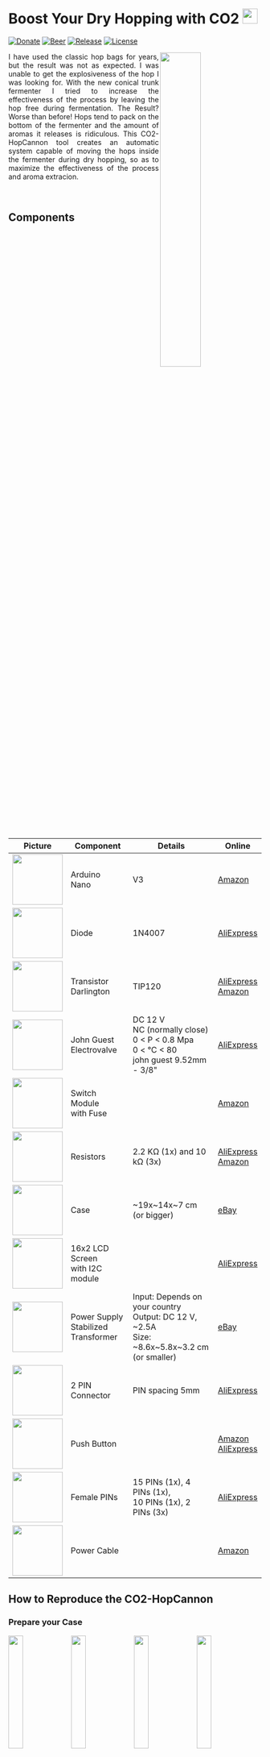 # Boost Your Dry Hopping with CO2 <a name="eng" href="#ita"><img src="/imgs/assets/flag-ita.png" height="30" width="30"/></a>
[![Donate](https://img.shields.io/badge/Donate-PayPal-green.svg)](https://paypal.me/FedericoBolelli) 
[![Beer](https://img.shields.io/badge/made%20with-%F0%9F%8D%BA%20beer-yellow)](https://prittt.github.io/pages/beer)
[![Release](https://img.shields.io/github/v/release/prittt/CO2-HopCannon)](https://github.com/prittt/CO2-HopCannon/releases/latest/)
[![License](https://img.shields.io/github/license/prittt/CO2-HopCannon)](https://github.com/prittt/CO2-HopCannon/blob/master/LICENSE)

<img align="right" width="40%" src="/imgs/photos/preview_00.jpg" >

<p align="justify">
I have used the classic hop bags for years, but the result was not as expected. I was unable to get the explosiveness of the hop I was looking for. With the new conical trunk fermenter I tried to increase the effectiveness of the process by leaving the hop free during fermentation. The Result? Worse than before! Hops tend to pack on the bottom of the fermenter and the amount of aromas it releases is ridiculous. This CO2-HopCannon tool creates an automatic system capable of moving the hops inside the fermenter during dry hopping, so as to maximize the effectiveness of the process and aroma extracion.
</p>
<br/>

## Components

<table style="border: 0px">
	<thead>
		<tr>
			<th>Picture</th>
			<th>Component</th>
			<th>Details</th>
			<th>Online</th>
		</tr>
	</thead>
	<tbody>
		<tr>
			<td><img src="/imgs/components/nano.png" height="100" width="100"></td>
			<td>Arduino <br/> Nano</td>
			<td>V3</td>
			<td><a href="https://www.amazon.it/Elegoo-Scheda-Microcontrollore-ATmega328P-Arduino/dp/B0716S43Q2/ref=sr_1_4?__mk_it_IT=%C3%85M%C3%85%C5%BD%C3%95%C3%91&dchild=1&keywords=arduino+nano&qid=1588104837&sr=8-4">Amazon</a></td>
		</tr>
		<tr>
			<td><img src="/imgs/components/diode.png" height="100" width="100"></td>
			<td>Diode</td>
			<td>1N4007</td>
			<td><a href="https://it.aliexpress.com/item/32664545131.html?spm=a2g0o.productlist.0.0.6899567a3NuF81&algo_pvid=78dc39bc-4ebf-4a9c-8167-5baa3f28a214&algo_expid=78dc39bc-4ebf-4a9c-8167-5baa3f28a214-0&btsid=0ab6f83a15881049263985945e3fc1&ws_ab_test=searchweb0_0,searchweb201602_,searchweb201603_">AliExpress</a></td>
		</tr>
		<tr>
			<td><img src="/imgs/components/transistor.png" height="100" width="100"></td>	
			<td>Transistor <br/> Darlington</td>
			<td>TIP120</td>
			<td><a href="https://it.aliexpress.com/item/2044826574.html?spm=a2g0o.productlist.0.0.3b995ca90w2gKK&algo_pvid=d3cd2bdf-1648-4a3b-a75f-ecba42b60a6c&algo_expid=d3cd2bdf-1648-4a3b-a75f-ecba42b60a6c-0&btsid=0ab6f83a15881050297504456e3fc1&ws_ab_test=searchweb0_0,searchweb201602_,searchweb201603_">AliExpress</a><br/>
			<a href="https://www.amazon.it/gp/product/B079H1JSGD/ref=ppx_yo_dt_b_asin_title_o07_s00?ie=UTF8&psc=1">Amazon</a></td>
		</tr>
		<tr>
			<td><img src="/imgs/components/valve.png" height="100" width="100"></td>
			<td>John Guest <br/> Electrovalve</td>
			<td>DC 12 V <br/> NC (normally close) <br> 0 < P < 0.8 Mpa <br/> 0 < °C < 80 <br/> john guest 9.52mm - 3/8"</td>
			<td><a href="https://it.aliexpress.com/item/32642982184.html?spm=a2g0s.9042311.0.0.3bd14c4d8TaxGj">AliExpress</a></td>
		</tr>
		<tr>
			<td><img src="/imgs/components/switch.png" height="100" width="100"></td>
			<td>Switch Module <br/> with Fuse</td>
			<td></td>
			<td><a href="https://www.amazon.it/gp/product/B07T5D39R3/ref=ppx_yo_dt_b_asin_title_o05_s00?ie=UTF8&psc=1">Amazon</a></td>
		</tr>
		<tr>
			<td><img src="/imgs/components/resistor.png" height="100" width="100"></td>
			<td>Resistors</td>
			<td>2.2 KΩ (1x) and 10 kΩ (3x)</td>
			<td><a href="https://it.aliexpress.com/item/33004978023.html?spm=a2g0o.productlist.0.0.2fe824eaUJMPHF&algo_pvid=77c3954e-7ed1-4a7a-a13f-c69968f4f4a8&algo_expid=77c3954e-7ed1-4a7a-a13f-c69968f4f4a8-1&btsid=0ab6f81e15881056260007023e7d15&ws_ab_test=searchweb0_0,searchweb201602_,searchweb201603_">AliExpress</a><br/>
			<a href="https://www.amazon.it/Elegoo-Resistor-Assortimento-Progetti-Elettronica/dp/B071Z66XDV/ref=sr_1_6?__mk_it_IT=%C3%85M%C3%85%C5%BD%C3%95%C3%91&dchild=1&keywords=resistori&qid=1588105577&sr=8-6">Amazon</a></td>
		</tr>
		<tr>
			<td><img src="/imgs/components/case.png" height="100" width="100"></td>
			<td>Case</td>
			<td>~19x~14x~7 cm (or bigger)</td>
			<td><a href="https://www.ebay.it/itm/Scatola-di-derivazione-da-esterno-con-pareti-lisce-190X140X70mm-2-Pezzi/273594021734?ssPageName=STRK%3AMEBIDX%3AIT&_trksid=p2057872.m2749.l2649">eBay</a>
			</td>
		</tr>
		<tr>
			<td><img src="/imgs/components/lcd.png" height="100" width="100"></td>
			<td>16x2 LCD Screen <br/> with I2C module</td>
			<td></td>
			<td><a href="https://it.aliexpress.com/item/1935576611.html?spm=a2g0o.productlist.0.0.5d00470dE2xTCr&algo_pvid=b9f628c6-a950-4958-a5e6-75095abf762e&algo_expid=b9f628c6-a950-4958-a5e6-75095abf762e-0&btsid=0be3746c15881058703022133e9699&ws_ab_test=searchweb0_0,searchweb201602_,searchweb201603_">AliExpress</a>
			</td>
		</tr>
		<tr>
			<td><img src="/imgs/components/power.png" height="100" width="100"></td>
			<td>Power Supply <br/> Stabilized Transformer</td>
			<td>Input: Depends on your country <br/> Output: DC 12 V, ~2.5A <br/> Size: ~8.6x~5.8x~3.2 cm (or smaller)</td>
			<td><a href="https://www.ebay.it/itm/ALIMENTATORE-TRASFORMATORE-12V-2A-STABILIZZATO-SWITCH-TRIMMER-220V-2-5A-12-VOLT/322668095291?ssPageName=STRK%3AMEBIDX%3AIT&_trksid=p2057872.m2749.l2649">eBay</a>
			</td>
		</tr>
		<tr>
			<td><img src="/imgs/components/terminal.png" height="100" width="100"></td>
			<td>2 PIN Connector</td>
			<td>PIN spacing 5mm</td>
			<td><a href="https://it.aliexpress.com/item/32841198269.html?spm=a2g0o.productlist.0.0.1f8d4082ix0yVo&algo_pvid=af18a170-4631-4fcd-a227-f5b6372b0d3f&algo_expid=af18a170-4631-4fcd-a227-f5b6372b0d3f-1&btsid=0ab6f83115881063575334308e0a7e&ws_ab_test=searchweb0_0,searchweb201602_,searchweb201603_">AliExpress</a>
			</td>
		</tr>
		<tr>
			<td><img src="/imgs/components/push.png" height="100" width="100"></td>
			<td>Push Button</td>
			<td></td>
			<td><a href="https://www.amazon.it/Larcele-Pulsante-Automatico-Momentaneo-Plastica/dp/B077FP8FT3/ref=sr_1_4?__mk_it_IT=%C3%85M%C3%85%C5%BD%C3%95%C3%91&dchild=1&keywords=push+button&qid=1588346553&sr=8-4">Amazon</a> <br/>
			<a href="https://it.aliexpress.com/item/32692164728.html?spm=a2g0o.productlist.0.0.38ea3b76LW0V3j&algo_pvid=be962fe0-d290-41fe-898c-13924c6fc5f4&algo_expid=be962fe0-d290-41fe-898c-13924c6fc5f4-0&btsid=0ab6f82115883482482127687e51fa&ws_ab_test=searchweb0_0,searchweb201602_,searchweb201603_">AliExpress</a>
			</td>
		</tr>
		<tr>
			<td><img src="/imgs/components/pins.png" height="100" width="100"></td>
			<td>Female PINs</td>
			<td>15 PINs (1x), 4 PINs (1x), <br/> 10 PINs (1x), 2 PINs (3x)</td>
			<td><a href="https://it.aliexpress.com/item/4000096276148.html?spm=a2g0o.productlist.0.0.7a3b570bPoAZYM&algo_pvid=53a06124-49cc-427b-9f04-bdd3a25efae1&algo_expid=53a06124-49cc-427b-9f04-bdd3a25efae1-11&btsid=0ab50f0815883528498925959e75c8&ws_ab_test=searchweb0_0,searchweb201602_,searchweb201603_">AliExpress </a>
			</td>
		</tr>
		<tr>
			<td><img src="/imgs/components/cable.png" height="100" width="100"></td>
			<td>Power Cable</td>
			<td></td>
			<td><a href="https://www.amazon.it/Lindy-30346-Cavo-Alimentazione-Angolo/dp/B0058H0XGQ/ref=psdc_460032031_t3_B07DW2XFNM">Amazon </a>
			</td>
		</tr>
	</tbody>
</table>

## How to Reproduce the CO2-HopCannon

### Prepare your Case

<img src="/imgs/photos/case_01.jpg" width="24%" /> <img src="/imgs/photos/case_02.jpg" width="24%" /> <img src="/imgs/photos/case_03.jpg" width="24%" /> <img src="/imgs/photos/case_04.jpg" width="24%" />

<p align="justify">
You have to drill and cut your case for buttons, valve, LCD, and power switch. The drilling models are available in the <a href="/case/case_holes.pdf">case_holes.pdf</a> pdf file, but make sure they match the components you purchased. When this is not the case you can change the models using the PowerPoint file <a href="/case/case_holes.pptx">case_holes.pptx</a>.
</p>

### Create the PCB

<img src="/imgs/photos/pcb_01.jpg" width="24%" /> <img src="/imgs/photos/pcb_02.jpg" width="24%" /> <img src="/imgs/photos/pcb_03.jpg" width="24%" /> <img src="/imgs/photos/pcb_04.jpg" width="24%" />

<img src="/imgs/photos/pcb_05.png" width="24%" /> <img src="/imgs/photos/pcb_06.png" width="24%" /> <img src="/imgs/photos/pcb_07.png" width="24%" /> <img src="/imgs/photos/pcb_08.jpg" width="24%" />

<p align="justify">The PCB fritzing model (single layer) and all the other useful files are available in the <a href="/pcb/">pcb</a> folder. In the <a href="/pcb/export/">export</a> subfolder you can find the exported PCB in three different formats: <a href="/pcb/export/pdf/">pdf</a>, <a href="/pcb/export/gerber/">gerber</a>, and <a href="/pcb/export/svg/">svg</a>. In the <a href="/pcb/flatcam/">flatcam</a> subfolder the <a href="http://flatcam.org/">flatcam</a> project to generate the routes for the CNC milling machine is provided. For convenience, a bunch of gcodes file are grouped in the <a href="/pcb/flatcam/">gcode</a> folder:</p> 

<table style="border: 0px">
	<thead>
		<tr>
			<th>Filename</th>
			<th>Description</th>
			<th>Drilling Tool</th>
			<th>Mandatory</th>
		</tr>
	</thead>
	<tbody>
		<tr>
			<td>isolation_00_v2.nc</td>
			<td>First step of the isolation route. </td>
			<td><table>
				<tr>
					<td>Cut Z</td>
					<td>Travel Z</td>
					<td>Feed Rate</td>
					<td>Tool Diam.</td>
					<td>Spindle Speed</td>
				</tr>
				<tr>
					<td>-0.007 inch</td>
					<td>0.1 inch</td>
					<td>3.0</td>
					<td>0.016 inch</td>
					<td>16500</td>
				</tr>
				</table>
			</td>
			<td>:heavy_check_mark:</td>
		</tr>
		<tr>
			<td>isolation_01_v2.nc</td>
			<td>Second step of the isolation route. </td>
			<td><table>
				<tr>
					<td>Cut Z</td>
					<td>Travel Z</td>
					<td>Feed Rate</td>
					<td>Tool Diam.</td>
					<td>Spindle Speed</td>
				</tr>
				<tr>
					<td>-0.007 inch</td>
					<td>0.1 inch</td>
					<td>3.0</td>
					<td>0.016 inch</td>
					<td>16500</td>
				</tr>
				</table> 
			</td>
			<td>:x:</td>
		</tr>
		<tr>
			<td>cut_out.nc</td>
			<td>Board/Plate cut out route. </td>
			<td><table>
				<tr>
					<td>Cut Z</td>
					<td>Travel Z</td>
					<td>Feed Rate</td>
					<td>Tool Diam.</td>
					<td>Spindle Speed</td>
				</tr>
				<tr>
					<td>-0.063 inch</td>
					<td>0.1 inch</td>
					<td>3.0</td>
					<td>0.0472 inch</td>
					<td>16500</td>
				</tr>
				</table>
			</td>
			<td>:x:</td>
		</tr>
	</tbody>
</table>

<p align="justify">
No gcode is available for the holes, but you can generate it from the flatcam project if you need it! The perfect tool for the isolation routes it the V-shaped engraving cutter. <b>Be careful</b> because the isolation routes have been generated using the non-mirrored PCB fritzing circuit. This means that Arduino nano must be soldered upside down.
</p>

<p align="justify">
The files starting with "AL" contain the same routes described above, but after the auto levelling process carried out with <a href="http://www.autoleveller.co.uk/">this</a> extremely useful software. 
</p>

<p align="justify">
In case you do not have a CNC milling machine you can create the PCB using acid. A detailed explanation is available <a href="https://www.instructables.com/id/Acid-Etching-Printed-Circuit-Boards/" target="_blank">here</a>.
</p>

### Assemble Everything

<img src="/imgs/photos/assemble_01.jpg" width="24%" /> <img src="/imgs/photos/assemble_02.jpg" width="24%" /> <img src="/imgs/photos/assemble_03.jpg" width="24%" /> <img src="/imgs/photos/assemble_04.jpg" width="24%" />

<p align="justify">
Once the PCB is ready and the case has been drilled, you can proceed with the assembly!
</p>

### The Super Cool Frame

<img src="/imgs/photos/frame_01.jpg" width="24%" /> <img src="/imgs/photos/frame_02.jpg" width="24%" /> <img src="/imgs/photos/frame_03.jpg" width="24%" /> <img src="/imgs/photos/frame_04.jpg" width="24%" />

<p align="justify">
If you want to add a frame around the LCD screen like I did, find the 3D (stl) model in the <a href="/case/frame/">/case/frame/</a> folder. At the same path a gcode file is also available for engraving the frame with a 6mm ball nose cutter.
</p>

### Load the Program

#### Requirements

- Arduino IDE (tested with version 1.8.8) to load the program into Arduino's memory;
- Liquid Crystal I2C Arduino library. You can download the library from GitHub or find the specific version I've tested and used in the <i>3rdparties</i> folder of this project.

#### Loading

The CO2-HopCannon implementation is available in the <a href="/CO2-HopCannon/">CO2-HopCannon</a> folder. After installing the Arduino IDE, you have to <a href="https://www.arduino.cc/en/guide/libraries" target="_blank">install the 3rdparty library</a> and upload the CO2-HopCannon sketch.

Is this the first time you are using Arduino and you have no idea how to load a program? You should read <a href="https://www.arduino.cc/en/main/howto" target="_blank">this</a> article. 

### Configuration and Usage

<p align="justify">
If necessary, you can adjust configuration parameters by editing the file <a href="/CO2-HopCannon/settings.h">settings.h</a>. By default, the sketch will exploit the Arduino EEPROM memory to permanently store the configuration parameters (shot length and frequency) between different executions. 
</p>

<img src="/imgs/usage/usage_01.jpg" width="40%" />

<p align="justify">
From left to right the three buttons are respectively <i>setup</i>, <i>+</i>, and <i>-</i> buttons. 
</p>

<p align="justify">
There are basically three state modes for the CO2-HopCannon: 
</p>
<table>
	<tr>
		<td><img src="/imgs/usage/mode_01.jpg" width="100%" /> </td>	
		<td><b>Countdown</b></td> 
		<td>
		<p align="justify">The display shows a countdown timer to the next shot.</p>
		</td>
	</tr>
	<tr>
		<td><img src="/imgs/usage/mode_02.jpg" width="100%" /> </td>	
		<td><b>Settings</b></td>
		<td>
		<p align="justify">The display shows the configuration menu. When the CO2-HopCannon is in configuration mode you can update shot frequency and length by pressing <i>+</i> and/or <i>-</i> buttons. It is possible to enter the configuration mode or switch from frequency to length update by pressing and holding the <i>setup</i> button. After a period of inactivity the CO2-HopCannon will automatically switch to <b>Countdown Mode</b> again.</p>
		</td>
	</tr>
	<tr>
		<td><img src="/imgs/usage/mode_03.jpg" width="100%" /> </td>	
		<td><b>Shooting</b></td>
		<td>
		<p align="justify">The display a firing gun for the period in which the CO2 valve is open.</p>
		</td>
	</tr>
</table>

<p align="justify">
When the CO2-HopCannon is in <b>Countdown</b> or <b>Settings</b> mode you can force a shot by simultaneously pressing and holding the <i>+</i> and <i>-</i> buttons.  After a period of inactivity the CO2-HopCannon will automatically switch the LCD backlight off to save energy. To turn the LCD backlight on again you can press any button for a while.</p>
</p>

## Donation
If this project helped you in any way, you can offer me a beer or a coffee :smiley:

[![paypal](https://www.paypalobjects.com/en_US/i/btn/btn_donateCC_LG.gif)](https://paypal.me/FedericoBolelli)

# Potenzia il tuo Dry Hopping con la CO2 <a name="ita" href="#eng"><img src="/imgs/assets/flag-eng.png" height="30" width="30"/></a>
[![Donate](https://img.shields.io/badge/Donate-PayPal-green.svg)](https://paypal.me/FedericoBolelli) 
[![Beer](https://img.shields.io/badge/made%20with-%F0%9F%8D%BA%20beer-yellow)](https://prittt.github.io/pages/beer)
[![Release](https://img.shields.io/github/v/release/prittt/CO2-HopCannon)](https://github.com/prittt/CO2-HopCannon/releases/latest/)
[![License](https://img.shields.io/github/license/prittt/CO2-HopCannon)](https://github.com/prittt/CO2-HopCannon/blob/master/LICENSE)

<img align="right" width="40%" src="/imgs/photos/preview_00.jpg" >

<p align="justify">
Ho utilizzato le classiche hop bag per anni, ma i risultati non erano quelli sperati: non riuscivo ad ottenere l'esplosività del luppolo che stavo cercando. Con il nuovo fermentatore a tronco conico ho provato ad aumentare l'efficacia del processo lasciando il lupppolo libero durante la fermentazione. Risultato? Peggio di prima! Il luppolo tende ad impaccarsi sul fondo del fermentatore e la quantità di aromi che rilascia è ridicola. Questo progetto, CO2-HopCannon, realizza un sistema automatico in grado di movimentare il luppolo all'interno del fermentatore usando la CO2, così da aumentarne al massimo la resa. 
</p>
<br/>

## Componenti

<table style="border: 0px">
	<thead>
		<tr>
			<th>Foto</th>
			<th>Componente</th>
			<th>Dettagli</th>
			<th>Online</th>
		</tr>
	</thead>
	<tbody>
		<tr>
			<td><img src="/imgs/components/nano.png" height="100" width="100"></td>
			<td>Arduino <br/> Nano</td>
			<td>V3</td>
			<td><a href="https://www.amazon.it/Elegoo-Scheda-Microcontrollore-ATmega328P-Arduino/dp/B0716S43Q2/ref=sr_1_4?__mk_it_IT=%C3%85M%C3%85%C5%BD%C3%95%C3%91&dchild=1&keywords=arduino+nano&qid=1588104837&sr=8-4">Amazon</a></td>
		</tr>
		<tr>
			<td><img src="/imgs/components/diode.png" height="100" width="100"></td>
			<td>Diodo</td>
			<td>1N4007</td>
			<td><a href="https://it.aliexpress.com/item/32664545131.html?spm=a2g0o.productlist.0.0.6899567a3NuF81&algo_pvid=78dc39bc-4ebf-4a9c-8167-5baa3f28a214&algo_expid=78dc39bc-4ebf-4a9c-8167-5baa3f28a214-0&btsid=0ab6f83a15881049263985945e3fc1&ws_ab_test=searchweb0_0,searchweb201602_,searchweb201603_">AliExpress</a></td>
		</tr>
		<tr>
			<td><img src="/imgs/components/transistor.png" height="100" width="100"></td>	
			<td>Transistor <br/> Darlington</td>
			<td>TIP120</td>
			<td><a href="https://it.aliexpress.com/item/2044826574.html?spm=a2g0o.productlist.0.0.3b995ca90w2gKK&algo_pvid=d3cd2bdf-1648-4a3b-a75f-ecba42b60a6c&algo_expid=d3cd2bdf-1648-4a3b-a75f-ecba42b60a6c-0&btsid=0ab6f83a15881050297504456e3fc1&ws_ab_test=searchweb0_0,searchweb201602_,searchweb201603_">AliExpress</a><br/>
			<a href="https://www.amazon.it/gp/product/B079H1JSGD/ref=ppx_yo_dt_b_asin_title_o07_s00?ie=UTF8&psc=1">Amazon</a></td>
		</tr>
		<tr>
			<td><img src="/imgs/components/valve.png" height="100" width="100"></td>
			<td>Elettrovalvola <br/> John Guest</td>
			<td>DC 12 V <br/> NC (normalmente chiusa) <br> 0 < P < 0.8 Mpa <br/> 0 < °C < 80 <br/> john guest 9.52mm - 3/8"</td>
			<td><a href="https://it.aliexpress.com/item/32642982184.html?spm=a2g0s.9042311.0.0.3bd14c4d8TaxGj">AliExpress</a></td>
		</tr>
		<tr>
			<td><img src="/imgs/components/switch.png" height="100" width="100"></td>
			<td>Modulo Alimentazione <br/> con Fusibile</td>
			<td></td>
			<td><a href="https://www.amazon.it/gp/product/B07T5D39R3/ref=ppx_yo_dt_b_asin_title_o05_s00?ie=UTF8&psc=1">Amazon</a></td>
		</tr>
		<tr>
			<td><img src="/imgs/components/resistor.png" height="100" width="100"></td>
			<td>Resistori</td>
			<td>2.2 KΩ (1x) e 10 kΩ (3x)</td>
			<td><a href="https://it.aliexpress.com/item/33004978023.html?spm=a2g0o.productlist.0.0.2fe824eaUJMPHF&algo_pvid=77c3954e-7ed1-4a7a-a13f-c69968f4f4a8&algo_expid=77c3954e-7ed1-4a7a-a13f-c69968f4f4a8-1&btsid=0ab6f81e15881056260007023e7d15&ws_ab_test=searchweb0_0,searchweb201602_,searchweb201603_">AliExpress</a><br/>
			<a href="https://www.amazon.it/Elegoo-Resistor-Assortimento-Progetti-Elettronica/dp/B071Z66XDV/ref=sr_1_6?__mk_it_IT=%C3%85M%C3%85%C5%BD%C3%95%C3%91&dchild=1&keywords=resistori&qid=1588105577&sr=8-6">Amazon</a></td>
		</tr>
		<tr>
			<td><img src="/imgs/components/case.png" height="100" width="100"></td>
			<td>Case</td>
			<td>~19x~14x~7 cm (o più grande)</td>
			<td><a href="https://www.ebay.it/itm/Scatola-di-derivazione-da-esterno-con-pareti-lisce-190X140X70mm-2-Pezzi/273594021734?ssPageName=STRK%3AMEBIDX%3AIT&_trksid=p2057872.m2749.l2649">eBay</a>
			</td>
		</tr>
		<tr>
			<td><img src="/imgs/components/lcd.png" height="100" width="100"></td>
			<td>Schermo LCD 16x2 <br/> con modulo I2C</td>
			<td></td>
			<td><a href="https://it.aliexpress.com/item/1935576611.html?spm=a2g0o.productlist.0.0.5d00470dE2xTCr&algo_pvid=b9f628c6-a950-4958-a5e6-75095abf762e&algo_expid=b9f628c6-a950-4958-a5e6-75095abf762e-0&btsid=0be3746c15881058703022133e9699&ws_ab_test=searchweb0_0,searchweb201602_,searchweb201603_">AliExpress</a>
			</td>
		</tr>
		<tr>
			<td><img src="/imgs/components/power.png" height="100" width="100"></td>
			<td>Alimentatore</td>
			<td>Input: AC 220V <br/> Output: DC 12 V, ~2.5A <br/> Dimensioni: ~8.6x~5.8x~3.2 cm (o inferiori)</td>
			<td><a href="https://www.ebay.it/itm/ALIMENTATORE-TRASFORMATORE-12V-2A-STABILIZZATO-SWITCH-TRIMMER-220V-2-5A-12-VOLT/322668095291?ssPageName=STRK%3AMEBIDX%3AIT&_trksid=p2057872.m2749.l2649">eBay</a>
			</td>
		</tr>
		<tr>
			<td><img src="/imgs/components/terminal.png" height="100" width="100"></td>
			<td>Morsetti a 2 PIN</td>
			<td>Spaziatura PIN 5mm</td>
			<td><a href="https://it.aliexpress.com/item/32841198269.html?spm=a2g0o.productlist.0.0.1f8d4082ix0yVo&algo_pvid=af18a170-4631-4fcd-a227-f5b6372b0d3f&algo_expid=af18a170-4631-4fcd-a227-f5b6372b0d3f-1&btsid=0ab6f83115881063575334308e0a7e&ws_ab_test=searchweb0_0,searchweb201602_,searchweb201603_">AliExpress</a>
			</td>
		</tr>
		<tr>
			<td><img src="/imgs/components/push.png" height="100" width="100"></td>
			<td>Pulsanti</td>
			<td></td>
			<td><a href="https://www.amazon.it/Larcele-Pulsante-Automatico-Momentaneo-Plastica/dp/B077FP8FT3/ref=sr_1_4?__mk_it_IT=%C3%85M%C3%85%C5%BD%C3%95%C3%91&dchild=1&keywords=push+button&qid=1588346553&sr=8-4">Amazon</a> <br/>
			<a href="https://it.aliexpress.com/item/32692164728.html?spm=a2g0o.productlist.0.0.38ea3b76LW0V3j&algo_pvid=be962fe0-d290-41fe-898c-13924c6fc5f4&algo_expid=be962fe0-d290-41fe-898c-13924c6fc5f4-0&btsid=0ab6f82115883482482127687e51fa&ws_ab_test=searchweb0_0,searchweb201602_,searchweb201603_">AliExpress</a>
			</td>
		</tr>
		<tr>
			<td><img src="/imgs/components/pins.png" height="100" width="100"></td>
			<td>PIN Femmina</td>
			<td>15 PIN (1x), 4 PIN (1x), <br/> 10 PIN (1x), 2 PIN (3x)</td>
			<td><a href="https://it.aliexpress.com/item/4000096276148.html?spm=a2g0o.productlist.0.0.7a3b570bPoAZYM&algo_pvid=53a06124-49cc-427b-9f04-bdd3a25efae1&algo_expid=53a06124-49cc-427b-9f04-bdd3a25efae1-11&btsid=0ab50f0815883528498925959e75c8&ws_ab_test=searchweb0_0,searchweb201602_,searchweb201603_">AliExpress </a>
			</td>
		</tr>
		<tr>
			<td><img src="/imgs/components/cable.png" height="100" width="100"></td>
			<td>Cavo di <br />Alimentazione</td>
			<td></td>
			<td><a href="https://www.amazon.it/Lindy-30346-Cavo-Alimentazione-Angolo/dp/B0058H0XGQ/ref=psdc_460032031_t3_B07DW2XFNM">Amazon </a>
			</td>
		</tr>
	</tbody>
</table>

## Come Realizzare il CO2-HopCannon

### Preparare il Case

<img src="/imgs/photos/case_01.jpg" width="24%" /> <img src="/imgs/photos/case_02.jpg" width="24%" /> <img src="/imgs/photos/case_03.jpg" width="24%" /> <img src="/imgs/photos/case_04.jpg" width="24%" />

<p align="justify">
Prima di tutto occorre forare il case così che possa ospitare pulsanti, valvola, LCD e slot di alimentazione. I modelli di foratura sono disponibili nella file pdf <a href="/case/case_holes.pdf">case_holes.pdf</a>, ma dovete assicuravi che le misure coincidano con i componenti acquistati. Se così non fosse potete modificare i modelli usando il file PowerPoint <a href="/case/case_holes.pptx">case_holes.pptx</a>.
</p>

### Creazione del PCB

<img src="/imgs/photos/pcb_01.jpg" width="24%" /> <img src="/imgs/photos/pcb_02.jpg" width="24%" /> <img src="/imgs/photos/pcb_03.jpg" width="24%" /> <img src="/imgs/photos/pcb_04.jpg" width="24%" />

<img src="/imgs/photos/pcb_05.png" width="24%" /> <img src="/imgs/photos/pcb_06.png" width="24%" /> <img src="/imgs/photos/pcb_07.png" width="24%" /> <img src="/imgs/photos/pcb_08.jpg" width="24%" />

<p align="justify">Il modello del PCB realizzato con fritzing (singola faccia) e tutti gli altri file utili per l'incisione del PCB sono disponibili nella cartella <a href="/pcb/">pcb</a>. Nella sottocartella <a href="/pcb/export/">export</a> potete trovare il progetto esportato in tre differenti formati: <a href="/pcb/export/pdf/">pdf</a>, <a href="/pcb/export/gerber/">gerber</a>, e <a href="/pcb/export/svg/">svg</a>. Nella sottocartella <a href="/pcb/flatcam/">flatcam</a> è disponibile il progetto <a href="http://flatcam.org/">flatcam</a> per generare i percorsi di incisione per la fresa CNC. Per comodità, un seria di file gcode sono riportati nell'omonima cartella <a href="/pcb/flatcam/">gcode</a>:</p> 

<table style="border: 0px">
	<thead>
		<tr>
			<th>Nome del File</th>
			<th>Descrizione</th>
			<th>Strumento di Taglio</th>
			<th>Obbligatorio</th>
		</tr>
	</thead>
	<tbody>
		<tr>
			<td>isolation_00_v2.nc</td>
			<td>Prima parte del percorso di isolamento delle piste. </td>
			<td><table>
				<tr>
					<td>Cut Z</td>
					<td>Travel Z</td>
					<td>Feed Rate</td>
					<td>Tool Diam.</td>
					<td>Spindle Speed</td>
				</tr>
				<tr>
					<td>-0.007 pollici</td>
					<td>0.1 pollici</td>
					<td>3.0</td>
					<td>0.016 pollici</td>
					<td>16500</td>
				</tr>
				</table>
			</td>
			<td>:heavy_check_mark:</td>
		</tr>
		<tr>
			<td>isolation_01_v2.nc</td>
			<td>Seconda parte del percorso di isolamento delle piste. </td>
			<td><table>
				<tr>
					<td>Cut Z</td>
					<td>Travel Z</td>
					<td>Feed Rate</td>
					<td>Tool Diam.</td>
					<td>Spindle Speed</td>
				</tr>
				<tr>
					<td>-0.007 pollici</td>
					<td>0.1 pollici</td>
					<td>3.0</td>
					<td>0.016 pollici</td>
					<td>16500</td>
				</tr>
				</table> 
			</td>
			<td>:x:</td>
		</tr>
		<tr>
			<td>cut_out.nc</td>
			<td>Percorso di ritaglio della scheda. </td>
			<td><table>
				<tr>
					<td>Cut Z</td>
					<td>Travel Z</td>
					<td>Feed Rate</td>
					<td>Tool Diam.</td>
					<td>Spindle Speed</td>
				</tr>
				<tr>
					<td>-0.063 pollici</td>
					<td>0.1 pollici</td>
					<td>3.0</td>
					<td>0.0472 pollici</td>
					<td>16500</td>
				</tr>
				</table>
			</td>
			<td>:x:</td>
		</tr>
	</tbody>
</table>

<p align="justify">
Non è disponibile alcun file gcode per i fori, ma se ne avete bisogno potete generalo voi stessi dal progetto flatcam! La fresa "V-shaped" è la migliore per realizzare le piste del circuito. <b>Prestate attenzione</b> al fatto che i percorsi di isolamento (piste) del circuito sono stati generati usando la versione non-specchiata del progetto fritzing. Questo significa che i pin di Arduino devono essere saldati al contrario perché il sistema funzioni a dovere.
</p>

<p align="justify">
I file che iniziano con "AL" contengono gli stessi percorsi descritti in precedenza, ma dopo averli sottoposti al processo di auto livellatura effettuato con <a href="http://www.autoleveller.co.uk/">questo</a> software. 
</p>

<p align="justify">
Se non disponete di una fresa CNC potete realizzare il vostro PCB usando l'acido. Una spiegazione dettagliata su come fare è disponibile <a href="https://www.instructables.com/id/Acid-Etching-Printed-Circuit-Boards/" target="_blank">qui</a>.
</p>

### Assemblare il Tutto

<img src="/imgs/photos/assemble_01.jpg" width="24%" /> <img src="/imgs/photos/assemble_02.jpg" width="24%" /> <img src="/imgs/photos/assemble_03.jpg" width="24%" /> <img src="/imgs/photos/assemble_04.jpg" width="24%" />

<p align="justify">
Una volta che avete preparato il PCB e inciso il case potete procedere con l'assemblaggio!
</p>

### La Cornice Super Cool

<img src="/imgs/photos/frame_01.jpg" width="24%" /> <img src="/imgs/photos/frame_02.jpg" width="24%" /> <img src="/imgs/photos/frame_03.jpg" width="24%" /> <img src="/imgs/photos/frame_04.jpg" width="24%" />

<p align="justify">
Se volete aggiungere una cornice allo schermo LCD per abbellire il case e nascondere il taglio trovate il modello 3D (stl) nella cartella <a href="/case/frame/">/case/frame/</a>. Allo stesso percorso è anche disponbile il codice gcode per incidere la cornice con una fresa "naso a sfera" da 6mm.
</p>

### Caricare il Programma

#### Prerequisiti

- Arduino IDE (testato con la versione 1.8.8) per caricare il programma su Arduino;
- Libreria Liquid Crystal I2C di Arduino. È possibile scaricare la libreria da GitHub o potete trovare la versione specifica che ho testato e usato in questo progetto nella cartella <i>3rdparties</i>.

#### Caricamento

L'implementazione del CO2-HopCannon è disponibile nella cartella <a href="/CO2-HopCannon/">CO2-HopCannon</a>. Dopo aver installato l'IDE di Arduino, è necessario <a href="https://www.arduino.cc/en/guide/libraries" target="_blank">installare le librerie di terze parti</a> e caricare lo sketch.

Se è la prima volta che usi Arduino e non sai come fare puoi leggere <a href="https://www.arduino.cc/en/main/howto" target="_blank">questa</a> guida. 

### Configurazione e Prime Prove

<p align="justify">
Se necessario, è possibile aggiustare i parametri di configurazione modificando opportunamente il file <a href="/CO2-HopCannon/settings.h">settings.h</a>. Di default lo sketch sfrutta la memoria EEPROM di Arduino per memorizzare permanentemente i parametri di configurazione (lunghezza e frequenza dello sparo) tra un'esecuzione e la successiva. 
</p>

<img src="/imgs/usage/usage_01.jpg" width="40%" />

<p align="justify">
Da sinistra a destra i tre pulsanti sono rispettivamente i pulsanti di <i>setup</i>, <i>+</i>, e <i>-</i>. 
</p>

<p align="justify">
Esistono fondamentalmente tre stati per il CO2-HopCannon: 
</p>
<table>
	<tr>
		<td><img src="/imgs/usage/mode_01.jpg" width="100%" /> </td>	
		<td><b>Countdown</b></td> 
		<td>
		<p align="justify">Il display mostra il tempo mancante al prossimo sparo.</p>
		</td>
	</tr>
	<tr>
		<td><img src="/imgs/usage/mode_02.jpg" width="100%" /> </td>	
		<td><b>Settings</b></td>
		<td>
		<p align="justify">Il display mostra il menu di configurazione. Quando il CO2-HopCannon si trova in modalità di configurazione è possibile aggiornare la frequenza e/o la lunghezza di sparo premendo i pulsanti <i>+</i> e/o <i>-</i>. Per entrare in modalità di configurazione o passare dalla configurazione delle frequenza alla configurazione della lunghezza occorre premere e tener premuto il pulsante di <i>setup</i>. Dopo un periodo di inattività il CO2-HopCannon torna automaticamente in modalità <b>Countdown</b>.</p>
		</td>
	</tr>
	<tr>
		<td><img src="/imgs/usage/mode_03.jpg" width="100%" /> </td>	
		<td><b>Shooting</b></td>
		<td>
		<p align="justify">Il display mostra una pistola che spara durante tutto il periodo in cui la valvola della CO2 è aperta.</p>
		</td>
	</tr>
</table>

<p align="justify">
Quando il CO2-HopCannon si trova in modalità <b>Countdown</b> o <b>Settings</b> puoi forzare lo sparo premendo e tenendo premuti contemporaneamente i pulsanti <i>+</i> e <i>-</i> Dopo un periodo di inattività il CO2-HopCannon disattiva automaticamente la retroilluminazione LCD per risparmiare energia. Per riattivare la retroilluminazione LCD è sufficiente premere per qualche secondo uno qualunque dei pulsanti.
</p>

## Donazioni
Se questo progetto ti ha aiutato in qualche modo offrirmi una birra o un caffè :smiley:

[![paypal](https://www.paypalobjects.com/en_US/i/btn/btn_donateCC_LG.gif)](https://paypal.me/FedericoBolelli)
